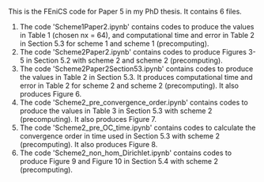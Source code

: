 This is the FEniCS code for Paper 5 in my PhD thesis. It contains 6 files. 

1) The code 'Scheme1Paper2.ipynb' contains codes to produce the values in Table 1 (chosen nx = 64), and computational time and error in Table 2 in Section 5.3 for scheme 1 and scheme 1 (precomputing).
2) The code 'Scheme2Paper2.ipynb' contains codes to produce Figures 3-5 in Section 5.2 with scheme 2 and scheme 2 (precomputing).
3) The code 'Scheme2Paper2Section53.ipynb' contains codes to produce the values in Table 2 in Section 5.3. It produces computational time and error in Table 2 for scheme 2 and scheme 2 (precomputing). It also produces Figure 6.
4) The code 'Scheme2_pre_convergence_order.ipynb' contains codes to produce the values in Table 3 in Section 5.3 with scheme 2 (precomputing). It also produces Figure 7.
5) The code 'Scheme2_pre_OC_time.ipynb' contains codes to calculate the convergence order in time used in Section 5.3 with scheme 2 (precomputing). It also produces Figure 8.
6) The code 'Scheme2_non_hom_Dirichlet.ipynb' contains codes to produce Figure 9 and Figure 10 in Section 5.4 with scheme 2 (precomputing).
   
